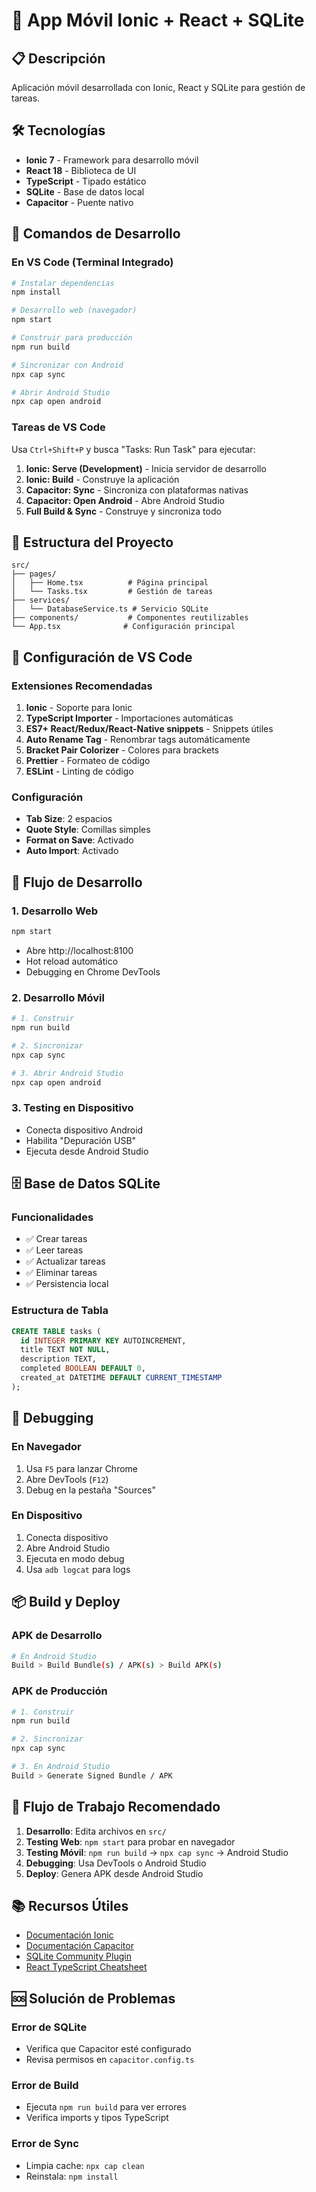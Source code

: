# 🚀 App Móvil Ionic + React + SQLite

## 📋 Descripción
Aplicación móvil desarrollada con Ionic, React y SQLite para gestión de tareas.

## 🛠️ Tecnologías
- **Ionic 7** - Framework para desarrollo móvil
- **React 18** - Biblioteca de UI
- **TypeScript** - Tipado estático
- **SQLite** - Base de datos local
- **Capacitor** - Puente nativo

## 🚀 Comandos de Desarrollo

### En VS Code (Terminal Integrado)
```bash
# Instalar dependencias
npm install

# Desarrollo web (navegador)
npm start

# Construir para producción
npm run build

# Sincronizar con Android
npx cap sync

# Abrir Android Studio
npx cap open android
```

### Tareas de VS Code
Usa `Ctrl+Shift+P` y busca "Tasks: Run Task" para ejecutar:

1. **Ionic: Serve (Development)** - Inicia servidor de desarrollo
2. **Ionic: Build** - Construye la aplicación
3. **Capacitor: Sync** - Sincroniza con plataformas nativas
4. **Capacitor: Open Android** - Abre Android Studio
5. **Full Build & Sync** - Construye y sincroniza todo

## 📁 Estructura del Proyecto
```
src/
├── pages/
│   ├── Home.tsx          # Página principal
│   └── Tasks.tsx         # Gestión de tareas
├── services/
│   └── DatabaseService.ts # Servicio SQLite
├── components/           # Componentes reutilizables
└── App.tsx              # Configuración principal
```

## 🔧 Configuración de VS Code

### Extensiones Recomendadas
1. **Ionic** - Soporte para Ionic
2. **TypeScript Importer** - Importaciones automáticas
3. **ES7+ React/Redux/React-Native snippets** - Snippets útiles
4. **Auto Rename Tag** - Renombrar tags automáticamente
5. **Bracket Pair Colorizer** - Colores para brackets
6. **Prettier** - Formateo de código
7. **ESLint** - Linting de código

### Configuración
- **Tab Size**: 2 espacios
- **Quote Style**: Comillas simples
- **Format on Save**: Activado
- **Auto Import**: Activado

## 📱 Flujo de Desarrollo

### 1. Desarrollo Web
```bash
npm start
```
- Abre http://localhost:8100
- Hot reload automático
- Debugging en Chrome DevTools

### 2. Desarrollo Móvil
```bash
# 1. Construir
npm run build

# 2. Sincronizar
npx cap sync

# 3. Abrir Android Studio
npx cap open android
```

### 3. Testing en Dispositivo
- Conecta dispositivo Android
- Habilita "Depuración USB"
- Ejecuta desde Android Studio

## 🗄️ Base de Datos SQLite

### Funcionalidades
- ✅ Crear tareas
- ✅ Leer tareas
- ✅ Actualizar tareas
- ✅ Eliminar tareas
- ✅ Persistencia local

### Estructura de Tabla
```sql
CREATE TABLE tasks (
  id INTEGER PRIMARY KEY AUTOINCREMENT,
  title TEXT NOT NULL,
  description TEXT,
  completed BOOLEAN DEFAULT 0,
  created_at DATETIME DEFAULT CURRENT_TIMESTAMP
);
```

## 🐛 Debugging

### En Navegador
1. Usa `F5` para lanzar Chrome
2. Abre DevTools (`F12`)
3. Debug en la pestaña "Sources"

### En Dispositivo
1. Conecta dispositivo
2. Abre Android Studio
3. Ejecuta en modo debug
4. Usa `adb logcat` para logs

## 📦 Build y Deploy

### APK de Desarrollo
```bash
# En Android Studio
Build > Build Bundle(s) / APK(s) > Build APK(s)
```

### APK de Producción
```bash
# 1. Construir
npm run build

# 2. Sincronizar
npx cap sync

# 3. En Android Studio
Build > Generate Signed Bundle / APK
```

## 🔄 Flujo de Trabajo Recomendado

1. **Desarrollo**: Edita archivos en `src/`
2. **Testing Web**: `npm start` para probar en navegador
3. **Testing Móvil**: `npm run build` → `npx cap sync` → Android Studio
4. **Debugging**: Usa DevTools o Android Studio
5. **Deploy**: Genera APK desde Android Studio

## 📚 Recursos Útiles

- [Documentación Ionic](https://ionicframework.com/docs)
- [Documentación Capacitor](https://capacitorjs.com/docs)
- [SQLite Community Plugin](https://github.com/capacitor-community/sqlite)
- [React TypeScript Cheatsheet](https://react-typescript-cheatsheet.netlify.app/)

## 🆘 Solución de Problemas

### Error de SQLite
- Verifica que Capacitor esté configurado
- Revisa permisos en `capacitor.config.ts`

### Error de Build
- Ejecuta `npm run build` para ver errores
- Verifica imports y tipos TypeScript

### Error de Sync
- Limpia cache: `npx cap clean`
- Reinstala: `npm install`
